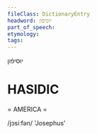 ```yaml
---
fileClass: DictionaryEntry
headword: יוסיפֿון
part_of_speech: 
etymology: 
tags: 
---
```

יוסיפֿון

HASIDIC
=======
= AMERICA = 

/jɔsiːfən/ 'Josephus'